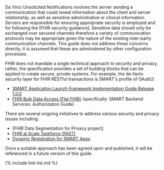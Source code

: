 
Da Vinci Unsolicited Notifications involves the server sending a communication that could reveal information about the client and server relationship, as well as sensitive administrative or clinical information.  Servers are responsible for ensuring appropriate security is employed and for following the [FHIR security guidance]. Sensitive data should only be exchanged over secured channels therefore a variety of communication protocols may be appropriate given the nature of the existing inter-party communication channels. This guide does not address these concerns directly; it is assumed that these are administered by other configuration processes.  

<div class="stu-note" markdown="1">
FHIR does not mandate a single technical approach to security and privacy; rather, the specification provides a set of building blocks that can be applied to create secure, private systems.  For example, the de-facto security layer for FHIR RESTful transactions is SMART's profile of OAuth2:

- [SMART Application Launch Framework Implementation Guide Release 1.0.0]
- [FHIR Bulk Data Access (Flat FHIR)] (specifically: SMART Backend Services: Authorization Guide)

There are several ongoing initiatives to address various security and privacy issues including:

- [FHIR Data Segmentation for Privacy project]
- [FHIR at Scale Taskforce (FAST)]
- [Dynamic Registration for SMART Apps]

Once a suitable approach has been agreed upon and published, it will be referenced in a future version of this guide.
</div>

{% include link-list.md %}


[SMART Application Launch Framework Implementation Guide Release 1.0.0]: http://www.hl7.org/fhir/smart-app-launch/
[FHIR Bulk Data Access (Flat FHIR)]: https://hl7.org/fhir/uv/bulkdata/
[FHIR at Scale Taskforce (FAST)]: https://oncprojectracking.healthit.gov/wiki/pages/viewpage.action?pageId=43614268
[Da Vinci Health Record Exchange (HRex) Implementation Guide]: http://hl7.org/fhir/us/davinci-hrex/history.html
[Dynamic Registration for SMART Apps]: http://www.udap.org/udap-dynamic-client-registration.html
